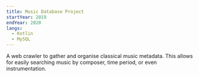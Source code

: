 ```yaml
---
title: Music Database Project
startYear: 2019
endYear: 2020
langs:
  - Kotlin
  - MySQL
---
```


A web crawler to gather and organise classical music metadata. This allows for
easily searching music by composer, time period, or even instrumentation.
